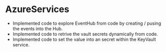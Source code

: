 # AzureServices
* Implemented code to explore EventHub from code by creating / pusing the events into the Hub.
* Implemented code to retrive the vault secrets dynamically from code. 
* Implemented code to set the value into an secret within the KeyVault service.
